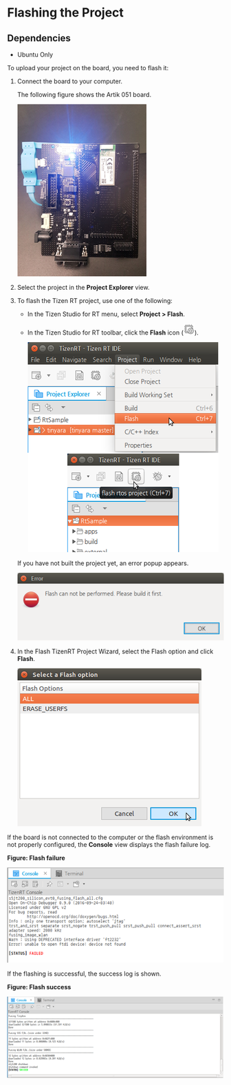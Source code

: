 # Flashing the Project

## Dependencies
- Ubuntu Only

To upload your project on the board, you need to flash it:

1. Connect the board to your computer.

   The following figure shows the Artik 051 board.

   ![Connecting the board](media/rt_flash_connect.png)

2. Select the project in the **Project Explorer** view.

3. To flash the Tizen RT project, use one of the following:

   - In the Tizen Studio for RT menu, select **Project > Flash**.
   - In the Tizen Studio for RT toolbar, click the **Flash** icon (![Flash icon](media/rt_icon_flash.png)).

     ![Flashing the project](media/rt_flash.png)

   If you have not built the project yet, an error popup appears.

   ![Flashing without building error](media/rt_flash_build_error.png)

4. In the Flash TizenRT Project Wizard, select the Flash option and click **Flash**.

   ![Flash option](media/rt_flash_option.png)

If the board is not connected to the computer or the flash environment is not properly configured, the **Console** view displays the flash failure log.

**Figure: Flash failure**

![Flash failure](media/rt_flash_failure.png)

If the flashing is successful, the success log is shown.

**Figure: Flash success**

![Flash success](media/rt_flash_success.png)
